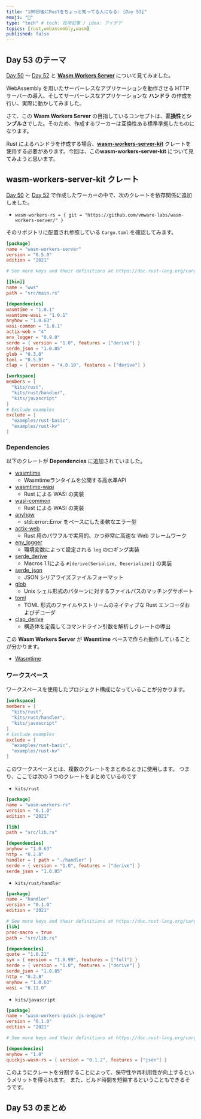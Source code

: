 ```yaml
---
title: "100日後にRustをちょっと知ってる人になる: [Day 53]"
emoji: "🦀"
type: "tech" # tech: 技術記事 / idea: アイデア
topics: [rust,webassembly,wasm]
published: false
---
```

## Day 53 のテーマ

[Day 50](https://zenn.dev/shinyay/articles/hello-rust-day050) 〜 [Day 52](https://zenn.dev/shinyay/articles/hello-rust-day052) と **[Wasm Workers Server](https://github.com/vmware-labs/wasm-workers-server)** について見てみました。

WebAssembly を用いたサーバーレスなアプリケーションを動作させる HTTP サーバーの導入、そしてサーバーレスなアプリケーションな **ハンドラ** の作成を行い、実際に動かしてみました。

さて、この **Wasm Workers Server** の目指しているコンセプトは、**互換性**と**シンプルさ**でした。そのため、作成するワーカーは互換性ある標準準拠したものになります。

Rust によるハンドラを作成する場合、**[wasm-workers-server-kit](https://github.com/vmware-labs/wasm-workers-server/tree/main/examples#rust-handlers)** クレートを使用する必要があります。今回は、この**wasm-workers-server-kit** について見てみようと思います。

## wasm-workers-server-kit クレート

[Day 50](https://zenn.dev/shinyay/articles/hello-rust-day050) と [Day 52](https://zenn.dev/shinyay/articles/hello-rust-day052) で作成したワーカーの中で、次のクレートを依存関係に追加しました。

- `wasm-workers-rs = { git = "https://github.com/vmware-labs/wasm-workers-server/" }`

そのリポジトリに配置され参照している `Cargo.toml` を確認してみます。

```toml
[package]
name = "wasm-workers-server"
version = "0.5.0"
edition = "2021"

# See more keys and their definitions at https://doc.rust-lang.org/cargo/reference/manifest.html

[[bin]]
name = "wws"
path = "src/main.rs"

[dependencies]
wasmtime = "1.0.1"
wasmtime-wasi = "1.0.1"
anyhow = "1.0.63"
wasi-common = "1.0.1"
actix-web = "4"
env_logger = "0.9.0"
serde = { version = "1.0", features = ["derive"] }
serde_json = "1.0.85"
glob = "0.3.0"
toml = "0.5.9"
clap = { version = "4.0.10", features = ["derive"] }

[workspace]
members = [
  "kits/rust",
  "kits/rust/handler",
  "kits/javascript"
]
# Exclude examples
exclude = [
  "examples/rust-basic",
  "examples/rust-kv"
]
```

### Dependencies

以下のクレートが **Dependencies** に追加されていました。

- [wasmtime](https://crates.io/crates/wasmtime/1.0.1)
  - Wasmtimeランタイムを公開する高水準API
- [wasmtime-wasi](https://crates.io/crates/wasmtime-wasi/1.0.1)
  - Rust による WASI の実装
- [wasi-common](https://crates.io/crates/wasi-common/1.0.1)
  - Rust による WASI の実装
- [anyhow](https://crates.io/crates/anyhow/1.0.63)
  - std::error::Error をベースにした柔軟なエラー型
- [actix-web](https://crates.io/crates/actix-web)
  - Rust 用のパワフルで実用的、かつ非常に高速な Web フレームワーク
- [env_logger](https://crates.io/crates/env_logger/0.9.0)
  - 環境変数によって設定される `log` のロギング実装
- [serde_derive](https://crates.io/crates/serde_derive/1.0.147)
  - Macros 1.1による `#[derive(Serialize, Deserialize)]` の実装
- [serde_json](https://crates.io/crates/serde_json)
  - JSON シリアライズファイルフォーマット
- [glob](https://crates.io/crates/glob)
  - Unix シェル形式のパターンに対するファイルパスのマッチングサポート
- [toml](https://crates.io/crates/toml)
  - TOML 形式のファイルやストリームのネイティブな Rust エンコーダおよびデコーダ
- [clap_derive](https://crates.io/crates/clap_derive/4.0.18)
  - 構造体を定義してコマンドライン引数を解析しクレートの導出

この **Wasm Workers Server** が **Wasmtime** ベースで作られ動作していることが分かります。

- [Wasmtime](https://docs.wasmtime.dev/)

### ワークスペース

ワークスペースを使用したプロジェクト構成になっていることが分かります。

```toml
[workspace]
members = [
  "kits/rust",
  "kits/rust/handler",
  "kits/javascript"
]
# Exclude examples
exclude = [
  "examples/rust-basic",
  "examples/rust-kv"
]
```

このワークスペースとは、複数のクレートをまとめるときに使用します。
つまり、ここでは次の３つのクレートをまとめているのです

- `kits/rust`

```toml
[package]
name = "wasm-workers-rs"
version = "0.1.0"
edition = "2021"

[lib]
path = "src/lib.rs"

[dependencies]
anyhow = "1.0.63"
http = "0.2.8"
handler = { path = "./handler" }
serde = { version = "1.0", features = ["derive"] }
serde_json = "1.0.85"
```

- `kits/rust/handler`

```toml
[package]
name = "handler"
version = "0.1.0"
edition = "2021"

# See more keys and their definitions at https://doc.rust-lang.org/cargo/reference/manifest.html
[lib]
proc-macro = true
path = "src/lib.rs"

[dependencies]
quote = "1.0.21"
syn = { version = "1.0.99", features = ["full"] }
serde = { version = "1.0", features = ["derive"] }
serde_json = "1.0.85"
http = "0.2.8"
anyhow = "1.0.63"
wasi = "0.11.0"
```

- `kits/javascript`

```toml
[package]
name = "wasm-workers-quick-js-engine"
version = "0.1.0"
edition = "2021"

# See more keys and their definitions at https://doc.rust-lang.org/cargo/reference/manifest.html

[dependencies]
anyhow = "1.0"
quickjs-wasm-rs = { version = "0.1.2", features = ["json"] }
```

このようにクレートを分割することによって、保守性や再利用性が向上するというメリットを得られます。
また、ビルド時間を短縮するということもできるそうです。

## Day 53 のまとめ

